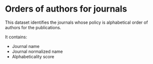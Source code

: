 # Orders of authors for journals
This dataset identifies the journals whose policy is alphabetical order of authors for the publications.

It contains:
* Journal name
* Journal normalized name
* Alphabeticality score
